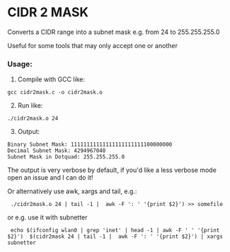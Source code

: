 # CIDR 2 MASK
Converts a CIDR range into a subnet mask e.g. from 24 to 255.255.255.0

Useful for some tools that may only accept one or another

### Usage:

1. Compile with GCC like:

`gcc cidr2mask.c -o cidr2mask.o`

2. Run like:

`./cidr2mask.o 24`

3. Output:

```
Binary Subnet Mask: 11111111111111111111111100000000
Decimal Subnet Mask: 4294967040
Subnet Mask in Dotquad: 255.255.255.0
```

The output is very verbose by default, if you'd like a less verbose mode open an issue and I can do it!

Or alternatively use awk, xargs and tail, e.g.:

```
 ./cidr2mask.o 24 | tail -1 |  awk -F ': ' '{print $2}') >> somefile

```
or e.g. use it with subnetter
```
 echo $(ifconfig wlan0 | grep 'inet' | head -1 | awk -F ' ' '{print $2}')  $(cidr2mask 24 | tail -1 |  awk -F ': ' '{print $2}') | xargs subnetter 
```
